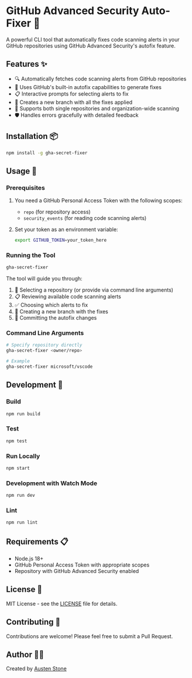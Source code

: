 # GitHub Advanced Security Auto-Fixer 🔧

A powerful CLI tool that automatically fixes code scanning alerts in your GitHub repositories using GitHub Advanced Security's autofix feature.

## Features ✨

- 🔍 Automatically fetches code scanning alerts from GitHub repositories
- 🤖 Uses GitHub's built-in autofix capabilities to generate fixes
- 📋 Interactive prompts for selecting alerts to fix
- 🌿 Creates a new branch with all the fixes applied
- 🔄 Supports both single repositories and organization-wide scanning
- 🛡️ Handles errors gracefully with detailed feedback

## Installation 📦

```bash
npm install -g gha-secret-fixer
```

## Usage 🚀

### Prerequisites

1. You need a GitHub Personal Access Token with the following scopes:
   - `repo` (for repository access)
   - `security_events` (for reading code scanning alerts)

2. Set your token as an environment variable:
   ```bash
   export GITHUB_TOKEN=your_token_here
   ```

### Running the Tool

```bash
gha-secret-fixer
```

The tool will guide you through:
1. 🏢 Selecting a repository (or provide via command line arguments)
2. 📋 Reviewing available code scanning alerts
3. ✅ Choosing which alerts to fix
4. 🌿 Creating a new branch with the fixes
5. 🚀 Committing the autofix changes

### Command Line Arguments

```bash
# Specify repository directly
gha-secret-fixer <owner/repo>

# Example
gha-secret-fixer microsoft/vscode
```

## Development 🔨

### Build
```bash
npm run build
```

### Test
```bash
npm test
```

### Run Locally
```bash
npm start
```

### Development with Watch Mode
```bash
npm run dev
```

### Lint
```bash
npm run lint
```

## Requirements 📋

- Node.js 18+ 
- GitHub Personal Access Token with appropriate scopes
- Repository with GitHub Advanced Security enabled

## License 📄

MIT License - see the [LICENSE](LICENSE) file for details.

## Contributing 🤝

Contributions are welcome! Please feel free to submit a Pull Request.

## Author 👨‍💻

Created by [Austen Stone](https://github.com/austenstone)